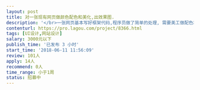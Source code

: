 ```yaml
---                
layout: post       
title: 对一张现有网页做颜色配色和美化,出效果图.           
description: '</br>一张网页基本写好框架代码,程序员做了简单的处理, 需要美工做配色和美好调整.</br></br>1. 对页头,页脚,banner做配色,美化</br></br>2. 对部分文字做字体的调整和颜色的美化.</br></br>3. 对部分按钮做配色和美化.</br></br>4. 也可做其他美化. </br></br>需要交付设计源文件和输出的效果图.</br>'     
contenturl: https://pro.lagou.com/project/8366.html      
tags: [UI设计,网站设计]            
salary: 3000元以下          
publish_time: '已发布 3 小时'         
start_time: '2018-06-11 11:56:09'           
review: 101人                   
apply: 14人                   
recommend: 0人                   
time_range: 小于1周              
status: 招募中                  
---                 
```

